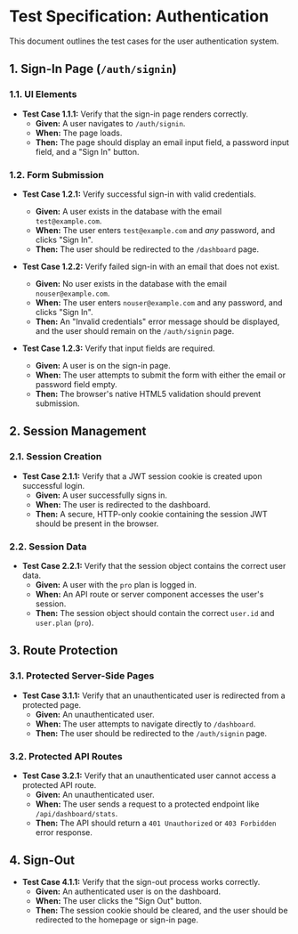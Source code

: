 # Test Specification: Authentication

This document outlines the test cases for the user authentication system.

## 1. Sign-In Page (`/auth/signin`)

### 1.1. UI Elements
- **Test Case 1.1.1:** Verify that the sign-in page renders correctly.
  - **Given:** A user navigates to `/auth/signin`.
  - **When:** The page loads.
  - **Then:** The page should display an email input field, a password input field, and a "Sign In" button.

### 1.2. Form Submission
- **Test Case 1.2.1:** Verify successful sign-in with valid credentials.
  - **Given:** A user exists in the database with the email `test@example.com`.
  - **When:** The user enters `test@example.com` and *any* password, and clicks "Sign In".
  - **Then:** The user should be redirected to the `/dashboard` page.

- **Test Case 1.2.2:** Verify failed sign-in with an email that does not exist.
  - **Given:** No user exists in the database with the email `nouser@example.com`.
  - **When:** The user enters `nouser@example.com` and any password, and clicks "Sign In".
  - **Then:** An "Invalid credentials" error message should be displayed, and the user should remain on the `/auth/signin` page.

- **Test Case 1.2.3:** Verify that input fields are required.
  - **Given:** A user is on the sign-in page.
  - **When:** The user attempts to submit the form with either the email or password field empty.
  - **Then:** The browser's native HTML5 validation should prevent submission.

## 2. Session Management

### 2.1. Session Creation
- **Test Case 2.1.1:** Verify that a JWT session cookie is created upon successful login.
  - **Given:** A user successfully signs in.
  - **When:** The user is redirected to the dashboard.
  - **Then:** A secure, HTTP-only cookie containing the session JWT should be present in the browser.

### 2.2. Session Data
- **Test Case 2.2.1:** Verify that the session object contains the correct user data.
  - **Given:** A user with the `pro` plan is logged in.
  - **When:** An API route or server component accesses the user's session.
  - **Then:** The session object should contain the correct `user.id` and `user.plan` (`pro`).

## 3. Route Protection

### 3.1. Protected Server-Side Pages
- **Test Case 3.1.1:** Verify that an unauthenticated user is redirected from a protected page.
  - **Given:** An unauthenticated user.
  - **When:** The user attempts to navigate directly to `/dashboard`.
  - **Then:** The user should be redirected to the `/auth/signin` page.

### 3.2. Protected API Routes
- **Test Case 3.2.1:** Verify that an unauthenticated user cannot access a protected API route.
  - **Given:** An unauthenticated user.
  - **When:** The user sends a request to a protected endpoint like `/api/dashboard/stats`.
  - **Then:** The API should return a `401 Unauthorized` or `403 Forbidden` error response.

## 4. Sign-Out

- **Test Case 4.1.1:** Verify that the sign-out process works correctly.
  - **Given:** An authenticated user is on the dashboard.
  - **When:** The user clicks the "Sign Out" button.
  - **Then:** The session cookie should be cleared, and the user should be redirected to the homepage or sign-in page.
